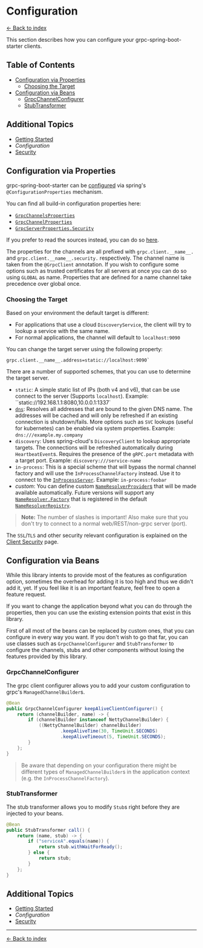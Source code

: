 # Configuration

[<- Back to index](../index)

This section describes how you can configure your grpc-spring-boot-starter clients.

## Table of Contents <!-- omit in toc -->

- [Configuration via Properties](#configuration-via-properties)
  - [Choosing the Target](#choosing-the-target)
- [Configuration via Beans](#configuration-via-beans)
  - [GrpcChannelConfigurer](#grpcchannelconfigurer)
  - [StubTransformer](#stubtransformer)

## Additional Topics <!-- omit in toc -->

- [Getting Started](getting-started)
- *Configuration*
- [Security](security)

## Configuration via Properties

grpc-spring-boot-starter can be
[configured](https://docs.spring.io/spring-boot/docs/current/reference/html/boot-features-external-config.html) via
spring's `@ConfigurationProperties` mechanism.

You can find all build-in configuration properties here:

- [`GrpcChannelsProperties`](https://javadoc.io/page/net.devh/grpc-client-spring-boot-autoconfigure/latest/net/devh/boot/grpc/client/config/GrpcChannelsProperties.html)
- [`GrpcChannelProperties`](https://javadoc.io/page/net.devh/grpc-client-spring-boot-autoconfigure/latest/net/devh/boot/grpc/client/config/GrpcChannelProperties.html)
- [`GrpcServerProperties.Security`](https://static.javadoc.io/net.devh/grpc-client-spring-boot-autoconfigure/2.4.0.RELEASE/net/devh/boot/grpc/client/config/GrpcChannelProperties.Security.html)

If you prefer to read the sources instead, you can do so
[here](https://github.com/yidongnan/grpc-spring-boot-starter/blob/master/grpc-client-spring-boot-autoconfigure/src/main/java/net/devh/boot/grpc/client/config/GrpcChannelProperties.java#L58).

The properties for the channels are all prefixed with `grpc.client.__name__.` and `grpc.client.__name__.security.`
respectively. The channel name is taken from the `@GrpcClient` annotation. If you wish to configure some options such as
trusted certificates for all servers at once you can do so using `GLOBAL` as name. Properties that are defined for a
name channel take precedence over global once.

### Choosing the Target

Based on your environment the default target is different:

- For applications that use a cloud `DiscoveryService`, the client will try to lookup a service with the same name.
- For normal applications, the channel will default to `localhost:9090`

You can change the target server using the following property:

````properties
grpc.client.__name__.address=static://localhost:9090`
````

There are a number of supported schemes, that you can use to determine the target server.

- `static`:
  A simple static list of IPs (both v4 and v6), that can be use connect to the server (Supports `localhost`).
  Example: ``static://192.168.1.1:8080,10.0.0.1:1337`
- [`dns`](https://github.com/grpc/grpc-java/blob/master/core/src/main/java/io/grpc/internal/DnsNameResolver.java#L66):
  Resolves all addresses that are bound to the given DNS name. The addresses will be cached and will only be refreshed
  if an existing connection is shutdown/fails. More options such as `SVC` lookups (useful for kubernetes) can be enabled
  via system properties.
  Example: `dns:///example.my.company`
- `discovery`:
  Uses spring-cloud's `DiscoveryClient` to lookup appropriate targets. The connections will be refreshed automatically during `HeartbeatEvent`s. Requires the presence of the `gRPC.port` metadata with a target port.
  Example: `discovery:///service-name`
- `in-process`:
  This is a special scheme that will bypass the normal channel factory and will use the `InProcessChannelFactory`
  instead. Use it to connect to the [`InProcessServer`](../server/configuration#enabling-the-inprocessserver).
  Example: `in-process:foobar`
- *custom*:
  You can define custom
  [`NameResolverProvider`s](https://javadoc.io/page/io.grpc/grpc-all/latest/io/grpc/NameResolverProvider.html) that will
  be made available automatically. Future versions will support any
  [`NameResolver.Factory`](https://javadoc.io/page/io.grpc/grpc-all/latest/io/grpc/NameResolver.Factory.html) that is registered in the default
  [`NameResolverRegistry`](https://javadoc.io/page/io.grpc/grpc-all/latest/io/grpc/NameResolverRegistry.html).

> **Note:** The number of slashes is important! Also make sure that you don't try to connect to a normal
> web/REST/non-grpc server (port).

The `SSL`/`TLS` and other security relevant configuration is explained on the [Client Security](security) page.

## Configuration via Beans

While this library intents to provide most of the features as configuration option, sometimes the overhead for adding it
is too high and thus we didn't add it, yet. If you feel like it is an important feature, feel free to open a feature
request.

If you want to change the application beyond what you can do through the properties, then you can use the existing
extension points that exist in this library.

First of all most of the beans can be replaced by custom ones, that you can configure in every way you want.
If you don't wish to go that far, you can use classes such as `GrpcChannelConfigurer` and `StubTransformer` to configure
the channels, stubs and other components without losing the features provided by this library.

### GrpcChannelConfigurer

The grpc client configurer allows you to add your custom configuration to grpc's `ManagedChannelBuilder`s.

````java
@Bean
public GrpcChannelConfigurer keepAliveClientConfigurer() {
    return (channelBuilder, name) -> {
        if (channelBuilder instanceof NettyChannelBuilder) {
            ((NettyChannelBuilder) channelBuilder)
                    .keepAliveTime(30, TimeUnit.SECONDS)
                    .keepAliveTimeout(5, TimeUnit.SECONDS);
        }
    };
}
````

> Be aware that depending on your configuration there might be different types of `ManagedChannelBuilder`s in the
> application context (e.g. the `InProcessChannelFactory`).

### StubTransformer

The stub transformer allows you to modify `Stub`s right before they are injected to your beans.

````java
@Bean
public StubTransformer call() {
    return (name, stub) -> {
        if ("serviceA".equals(name)) {
            return stub.withWaitForReady();
        } else {
            return stub;
        }
    };
}
````

## Additional Topics <!-- omit in toc -->

- [Getting Started](getting-started)
- *Configuration*
- [Security](security)

----------

[<- Back to index](../index)
